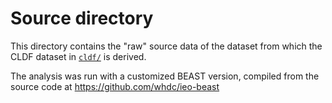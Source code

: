 # Source directory

This directory contains the "raw" source data of the dataset from which the
CLDF dataset in [`cldf/`](../cldf) is derived.


The analysis was run with a customized BEAST version,
compiled from the source code at
https://github.com/whdc/ieo-beast

